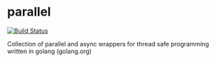 # parallel

[![Build Status](https://travis-ci.org/w0wik/parallel.svg?branch=master)](https://travis-ci.org/w0wik/parallel)

Collection of parallel and async wrappers for thread safe programming written in golang (golang.org)
